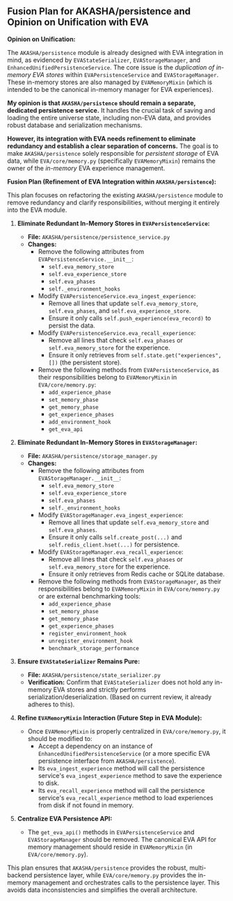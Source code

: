 ## Fusion Plan for AKASHA/persistence and Opinion on Unification with EVA

**Opinion on Unification:**

The `AKASHA/persistence` module is already designed with EVA integration in mind, as evidenced by `EVAStateSerializer`, `EVAStorageManager`, and `EnhancedUnifiedPersistenceService`. The core issue is the _duplication of in-memory EVA stores_ within `EVAPersistenceService` and `EVAStorageManager`. These in-memory stores are also managed by `EVAMemoryMixin` (which is intended to be the canonical in-memory manager for EVA experiences).

**My opinion is that `AKASHA/persistence` should remain a separate, dedicated persistence service.** It handles the crucial task of saving and loading the entire universe state, including non-EVA data, and provides robust database and serialization mechanisms.

**However, its integration with EVA needs refinement to eliminate redundancy and establish a clear separation of concerns.** The goal is to make `AKASHA/persistence` solely responsible for _persistent storage_ of EVA data, while `EVA/core/memory.py` (specifically `EVAMemoryMixin`) remains the owner of the _in-memory_ EVA experience management.

**Fusion Plan (Refinement of EVA Integration within `AKASHA/persistence`):**

This plan focuses on refactoring the existing `AKASHA/persistence` module to remove redundancy and clarify responsibilities, without merging it entirely into the EVA module.

1.  **Eliminate Redundant In-Memory Stores in `EVAPersistenceService`:**
    - **File:** `AKASHA/persistence/persistence_service.py`
    - **Changes:**
      - Remove the following attributes from `EVAPersistenceService.__init__`:
        - `self.eva_memory_store`
        - `self.eva_experience_store`
        - `self.eva_phases`
        - `self._environment_hooks`
      - Modify `EVAPersistenceService.eva_ingest_experience`:
        - Remove all lines that update `self.eva_memory_store`, `self.eva_phases`, and `self.eva_experience_store`.
        - Ensure it only calls `self.push_experience(eva_record)` to persist the data.
      - Modify `EVAPersistenceService.eva_recall_experience`:
        - Remove all lines that check `self.eva_phases` or `self.eva_memory_store` for the experience.
        - Ensure it only retrieves from `self.state.get("experiences", [])` (the persistent store).
      - Remove the following methods from `EVAPersistenceService`, as their responsibilities belong to `EVAMemoryMixin` in `EVA/core/memory.py`:
        - `add_experience_phase`
        - `set_memory_phase`
        - `get_memory_phase`
        - `get_experience_phases`
        - `add_environment_hook`
        - `get_eva_api`

2.  **Eliminate Redundant In-Memory Stores in `EVAStorageManager`:**
    - **File:** `AKASHA/persistence/storage_manager.py`
    - **Changes:**
      - Remove the following attributes from `EVAStorageManager.__init__`:
        - `self.eva_memory_store`
        - `self.eva_experience_store`
        - `self.eva_phases`
        - `self._environment_hooks`
      - Modify `EVAStorageManager.eva_ingest_experience`:
        - Remove all lines that update `self.eva_memory_store` and `self.eva_phases`.
        - Ensure it only calls `self.create_post(...)` and `self.redis_client.hset(...)` for persistence.
      - Modify `EVAStorageManager.eva_recall_experience`:
        - Remove all lines that check `self.eva_phases` or `self.eva_memory_store` for the experience.
        - Ensure it only retrieves from Redis cache or SQLite database.
      - Remove the following methods from `EVAStorageManager`, as their responsibilities belong to `EVAMemoryMixin` in `EVA/core/memory.py` or are external benchmarking tools:
        - `add_experience_phase`
        - `set_memory_phase`
        - `get_memory_phase`
        - `get_experience_phases`
        - `register_environment_hook`
        - `unregister_environment_hook`
        - `benchmark_storage_performance`

3.  **Ensure `EVAStateSerializer` Remains Pure:**
    - **File:** `AKASHA/persistence/state_serializer.py`
    - **Verification:** Confirm that `EVAStateSerializer` does not hold any in-memory EVA stores and strictly performs serialization/deserialization. (Based on current review, it already adheres to this).

4.  **Refine `EVAMemoryMixin` Interaction (Future Step in EVA Module):**
    - Once `EVAMemoryMixin` is properly centralized in `EVA/core/memory.py`, it should be modified to:
      - Accept a dependency on an instance of `EnhancedUnifiedPersistenceService` (or a more specific EVA persistence interface from `AKASHA/persistence`).
      - Its `eva_ingest_experience` method will call the persistence service's `eva_ingest_experience` method to save the experience to disk.
      - Its `eva_recall_experience` method will call the persistence service's `eva_recall_experience` method to load experiences from disk if not found in memory.

5.  **Centralize EVA Persistence API:**
    - The `get_eva_api()` methods in `EVAPersistenceService` and `EVAStorageManager` should be removed. The canonical EVA API for memory management should reside in `EVAMemoryMixin` (in `EVA/core/memory.py`).

This plan ensures that `AKASHA/persistence` provides the robust, multi-backend persistence layer, while `EVA/core/memory.py` provides the in-memory management and orchestrates calls to the persistence layer. This avoids data inconsistencies and simplifies the overall architecture.
